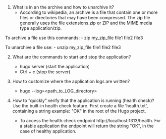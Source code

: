 1. What is in an the archive and how to unarchive it?
     - According to wikipedia, an archive is a file that contain one or more files or directories
     that may have been compressed.
     The zip  file generally uses the file extensions.zip or ZIP and the MIME media type application/zip.

To archive a file use this commands:
     - zip my_zip_file file1 file2 file3

To unarchive a file use:
     - unzip my_zip_file file1 file2 file3

2. What are the commands to start and stop the application?
     - hugo server (start the application)
     - Ctrl + c (stop the server)

3. How to customize where the application logs are written?
     - hugo --log=<path_to_LOG_directory>

4. How to “quickly” verify that the application is running (health check)?
Use the built-in health check feature.
     First create a file 'health.txt', containing a string example: "OK"
     in the root of the Hugo project.
     - To access the health check endpoint http://localhost:1313/health.
     For a stable application the endpoint will return the string "OK", in the
     case of healthy application.